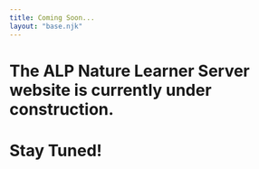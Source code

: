 ```yaml
---
title: Coming Soon...
layout: "base.njk"
---
```


# The ALP Nature Learner Server website is currently under construction. 

# Stay Tuned!

